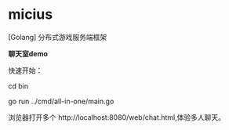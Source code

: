 # micius

[Golang] 分布式游戏服务端框架

**聊天室demo**

快速开始：

cd bin

go run ../cmd/all-in-one/main.go

浏览器打开多个 http://localhost:8080/web/chat.html,体验多人聊天。
